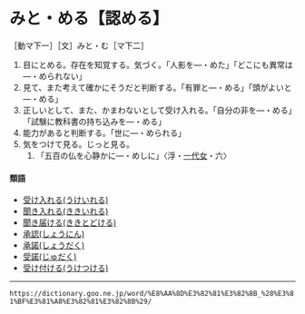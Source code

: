 # みと・める【認める】

［動マ下一］［文］みと・む［マ下二］
1. 目にとめる。存在を知覚する。気づく。「人影を―・めた」「どこにも異常は―・められない」
2. 見て、また考えて確かにそうだと判断する。「有罪と―・める」「頭がよいと―・める」
3. 正しいとして、また、かまわないとして受け入れる。「自分の非を―・める」「試験に教科書の持ち込みを―・める」
4. 能力があると判断する。「世に―・められる」
5. 気をつけて見る。じっと見る。    
    1.  「五百の仏を心静かに―・めしに」〈浮・[一代女](https://dictionary.goo.ne.jp/word/%E5%A5%BD%E8%89%B2%E4%B8%80%E4%BB%A3%E5%A5%B3/#jn-73469)・六〉
        

#### 類語
-   [受け入れる(うけいれる)](https://dictionary.goo.ne.jp/word/%E5%8F%97%E5%85%A5%E3%82%8C%E3%82%8B/#jn-18272)
-   [聞き入れる(ききいれる)](https://dictionary.goo.ne.jp/word/%E8%81%9E%E5%85%A5%E3%82%8C%E3%82%8B/#jn-50848)
-   [聞き届ける(ききとどける)](https://dictionary.goo.ne.jp/word/%E8%81%9E%E5%B1%8A%E3%81%91%E3%82%8B/#jn-50934)
-   [承認(しょうにん)](https://dictionary.goo.ne.jp/word/%E6%89%BF%E8%AA%8D/#jn-109666)
-   [承諾(しょうだく)](https://dictionary.goo.ne.jp/word/%E6%89%BF%E8%AB%BE/#jn-109299)
-   [受諾(じゅだく)](https://dictionary.goo.ne.jp/word/%E5%8F%97%E8%AB%BE/#jn-105676)
-   [受け付ける(うけつける)](https://dictionary.goo.ne.jp/word/%E5%8F%97%E4%BB%98%E3%81%91%E3%82%8B/#jn-18322)

---
`https://dictionary.goo.ne.jp/word/%E8%AA%8D%E3%82%81%E3%82%8B_%28%E3%81%BF%E3%81%A8%E3%82%81%E3%82%8B%29/`
